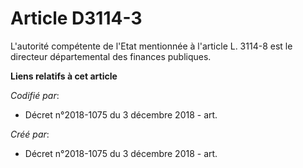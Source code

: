 # Article D3114-3

L'autorité compétente de l'Etat mentionnée à l'article L. 3114-8 est le directeur départemental des finances publiques.

**Liens relatifs à cet article**

_Codifié par_:

  - Décret n°2018-1075 du 3 décembre 2018 - art.

_Créé par_:

  - Décret n°2018-1075 du 3 décembre 2018 - art.
